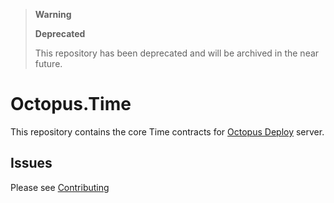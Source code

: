 > **Warning**
>
> **Deprecated**
>
> This repository has been deprecated and will be archived in the near future.

# Octopus.Time
This repository contains the core Time contracts for [Octopus Deploy][1] server.

## Issues
Please see [Contributing](CONTRIBUTING.md)

[1]: https://octopus.com
